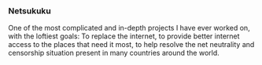 ### Netsukuku 
One of the most complicated and in-depth projects I have ever worked on, with the loftiest goals: To replace the internet, to provide better internet access to the places that need it most, to help resolve the net neutrality and censorship situation present in many countries around the world.
